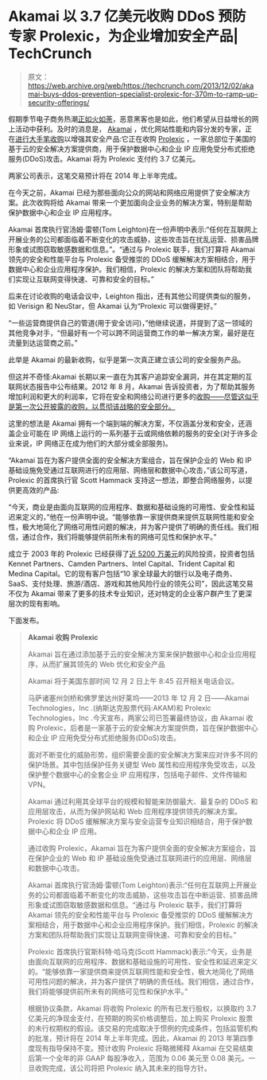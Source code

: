 # Akamai 以 3.7 亿美元收购 DDoS 预防专家 Prolexic，为企业增加安全产品| TechCrunch

> 原文：<https://web.archive.org/web/https://techcrunch.com/2013/12/02/akamai-buys-ddos-prevention-specialist-prolexic-for-370m-to-ramp-up-security-offerings/>

假期季节电子商务热潮[正如火如荼](https://web.archive.org/web/20230305215304/https://techcrunch.com/2013/12/01/black-friday-desktop-e-commerce-spending-rose-15-percent-to-1-2b-amazon-was-the-most-visited-online-retailer/)，恶意黑客也是如此，他们希望从日益增长的网上活动中获利。及时的消息是， [Akamai](https://web.archive.org/web/20230305215304/http://www.akamai.com/) ，优化网站性能和内容分发的专家，正在[进行大手笔收购](https://web.archive.org/web/20230305215304/http://www.akamai.com/html/about/press/releases/2013/press_120213.html)以增强其安全产品:它正在收购 [Prolexic](https://web.archive.org/web/20230305215304/http://www.prolexic.com/) ，一家总部位于美国的基于云的安全解决方案提供商，用于保护数据中心和企业 IP 应用免受分布式拒绝服务(DDoS)攻击。Akamai 将为 Prolexic 支付约 3.7 亿美元。

两家公司表示，这笔交易预计将在 2014 年上半年完成。

在今天之前，Akamai 已经为那些面向公众的网站和网络应用提供了安全解决方案。此次收购将给 Akamai 带来一个更加面向企业业务的解决方案，特别是帮助保护数据中心和企业 IP 应用程序。

Akamai 首席执行官汤姆·雷顿(Tom Leighton)在一份声明中表示:“任何在互联网上开展业务的公司都面临着不断变化的攻击威胁，这些攻击旨在扰乱运营、损害品牌形象或试图窃取敏感数据和信息。”。“通过与 Prolexic 联手，我们打算将 Akamai 领先的安全和性能平台与 Prolexic 备受推崇的 DDoS 缓解解决方案相结合，用于数据中心和企业应用程序保护。我们相信，Prolexic 的解决方案和团队将帮助我们实现让互联网变得快速、可靠和安全的目标。”

后来在讨论收购的电话会议中，Leighton 指出，还有其他公司提供类似的服务，如 Verisign 和 NeuStar，但 Akamai 认为“Prolexic 可以做得更好。”

“一些运营商提供自己的管道(用于安全访问)，”他继续说道，并提到了这一领域的其他竞争对手，“但最好有一个可以跨不同运营商工作的单一解决方案，最好是在流量到达运营商之前。”

此举是 Akamai 的最新收购，似乎是第一次真正建立该公司的安全服务产品。

但这并不奇怪:Akamai 长期以来一直在为其客户追踪安全漏洞，并在其定期的互联网状态报告中公布结果。2012 年 8 月，Akamai 告诉投资者，为了帮助其服务增加利润和更大的利润率，它将在安全和网络公司进行更多的[收购——尽管这似乎是第一次公开披露的收购，以贯彻该战略的安全部分。](https://web.archive.org/web/20230305215304/http://www.bloomberg.com/news/2012-08-17/akamai-plans-purchases-in-security-networking-to-boost-profit.html)

这里的想法是 Akamai 拥有一个端到端的解决方案，不仅涵盖分发和安全，还涵盖企业可能在 IP 网络上运行的一系列基于云或网络依赖的服务的安全(对于许多企业来说，IP 网络正在成为他们的大部分或全部服务)。

“Akamai 旨在为客户提供全面的安全解决方案组合，旨在保护企业的 Web 和 IP 基础设施免受通过互联网进行的应用层、网络层和数据中心攻击，”该公司写道，Prolexic 的首席执行官 Scott Hammack 支持这一想法，即整合网络服务，以提供更高效的产品:

“今天，商业是由面向互联网的应用程序、数据和基础设施的可用性、安全性和延迟来定义的，”他在一份声明中说。“能够依靠一家提供商来提供互联网性能和安全性，极大地简化了网络可用性问题的解决，并为客户提供了明确的责任线。我们相信，通过合作，我们将能够提供前所未有的网络可见性和保护水平。”

成立于 2003 年的 Prolexic 已经获得了[近 5200 万美元](https://web.archive.org/web/20230305215304/http://www.crunchbase.com/company/prolexic)的风险投资，投资者包括 Kennet Partners、Camden Partners、Intel Capital、Trident Capital 和 Medina Capital。它的现有客户包括“10 家全球最大的银行以及电子商务、SaaS、支付处理、旅游/酒店、游戏和其他风险行业的领先公司”，因此这笔交易不仅为 Akamai 带来了更多的技术专业知识，还对特定的企业客户群产生了更深层次的现有影响。

下面发布。

> **Akamai 收购 Prolexic** 
> 
> Akamai 旨在通过添加基于云的安全解决方案来保护数据中心和企业应用程序，从而扩展其领先的 Web 优化和安全产品
> 
> Akamai 将于美国东部时间 12 月 2 日上午 8:45 召开相关电话会议。
> 
> 马萨诸塞州剑桥和佛罗里达州好莱坞——2013 年 12 月 2 日——Akamai Technologies，Inc .(纳斯达克股票代码:AKAM)和 Prolexic Technologies，Inc .今天宣布，两家公司已签署最终协议，由 Akamai 收购 Prolexic，后者是一家基于云的安全解决方案提供商，旨在保护数据中心和企业 IP 应用免受分布式拒绝服务(DDoS)攻击。
> 
> 面对不断变化的威胁形势，组织需要全面的安全解决方案来应对许多不同的保护场景。其中包括保护任务关键型 Web 属性和应用程序免受攻击，以及保护整个数据中心的全套企业 IP 应用程序，包括电子邮件、文件传输和 VPN。
> 
> Akamai 通过利用其全球平台的规模和智能来防御最大、最复杂的 DDoS 和应用层攻击，从而为保护网站和 Web 应用程序提供领先的解决方案。Prolexic 将 DDoS 缓解解决方案与安全运营专业知识相结合，用于保护数据中心和企业 IP 应用。
> 
> 通过收购 Prolexic，Akamai 旨在为客户提供全面的安全解决方案组合，旨在保护企业的 Web 和 IP 基础设施免受通过互联网进行的应用层、网络层和数据中心攻击。
> 
> Akamai 首席执行官汤姆·雷顿(Tom Leighton)表示:“任何在互联网上开展业务的公司都面临着不断变化的攻击威胁，这些攻击旨在中断运营、损害品牌形象或试图窃取敏感数据和信息。“通过与 Prolexic 联手，我们打算将 Akamai 领先的安全和性能平台与 Prolexic 备受推崇的 DDoS 缓解解决方案相结合，用于数据中心和企业应用程序保护。我们相信，Prolexic 的解决方案和团队将帮助我们实现让互联网变得快速、可靠和安全的目标。”
> 
> Prolexic 首席执行官斯科特·哈马克(Scott Hammack)表示:“今天，业务是由面向互联网的应用程序、数据和基础设施的可用性、安全性和延迟来定义的。“能够依靠一家提供商来提供互联网性能和安全性，极大地简化了网络可用性问题的解决，并为客户提供了明确的责任线。我们相信，通过合作，我们将能够提供前所未有的网络可见性和保护水平。”
> 
> 根据协议条款，Akamai 将收购 Prolexic 的所有已发行股权，以换取约 3.7 亿美元的净现金支付，在预期的购买价格调整后，加上购买 Prolexic 股票的未行权期权的假设。该交易的完成取决于惯例的完成条件，包括监管机构的批准，预计将在 2014 年上半年完成。因此，Akamai 的 2013 年第四季度现有指导保持不变。预计收购 Prolexic 将略微稀释 Akamai 在交易结束后第一个全年的非 GAAP 每股净收入，范围为 0.06 美元至 0.08 美元。一旦收购完成，该公司将把 Prolexic 纳入其未来的指导方针。